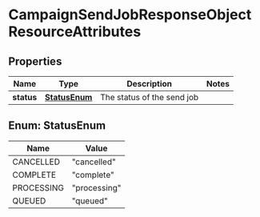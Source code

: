 # CampaignSendJobResponseObjectResourceAttributes

## Properties
Name | Type | Description | Notes
------------ | ------------- | ------------- | -------------
**status** | [**StatusEnum**](#StatusEnum) | The status of the send job | 

<a name="StatusEnum"></a>
## Enum: StatusEnum
Name | Value
---- | -----
CANCELLED | &quot;cancelled&quot;
COMPLETE | &quot;complete&quot;
PROCESSING | &quot;processing&quot;
QUEUED | &quot;queued&quot;
